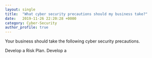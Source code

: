```yaml
---
layout: single
title:  "What cyber security precautions should my business take?"
date:   2019-11-26 22:20:28 +0000
category: Cyber-Security
author_profile: true
---
```


Your business should take the following cyber security precautions.

Develop a Risk Plan.
Develop a 
